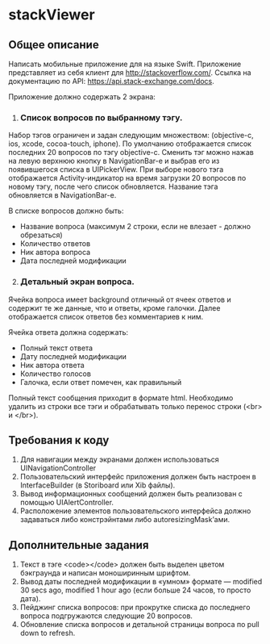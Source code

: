 # stackViewer
## Общее описание
Написать мобильные приложение для на языке Swift. Приложение представляет из себя клиент для http://stackoverflow.com/. Ссылка на документацию по API: https://api.stack-exchange.com/docs.

Приложение должно содержать 2 экрана:
1) ### Список вопросов по выбранному тэгу.
Набор тэгов ограничен и задан следующим множеством: (objective-c, ios, xcode, cocoa-touch, iphone).
По умолчанию отображается список последних 20 вопросов по тэгу objective-c. Сменить тэг можно нажав на левую верхнюю кнопку в NavigationBar-е и выбрав его из появившегося списка в UIPickerView. При выборе нового тэга отображается Activity-индикатор на время загрузки 20 вопросов по новому тэгу, после чего список обновляется. Название тэга обновляется в NavigationBar-e.

В списке вопросов должно быть:
 - Название вопроса (максимум 2 строки, если не влезает - должно обрезаться) 
 - Количество ответов
 - Ник автора вопроса
 - Дата последней модификации
 2) ### Детальный экран вопроса.
 Ячейка вопроса имеет background отличный от ячеек ответов и содержит те же данные, что и ответы, кроме галочки. Далее отображается список ответов без комментариев к ним.
 
 Ячейка ответа должна содержать:
 - Полный текст ответа
 - Дату последней модификации
 - Ник автора ответа
 - Количество голосов
 - Галочка, если ответ помечен, как правильный

Полный текст сообщения приходит в формате html. Необходимо удалить из строки все тэги и обрабатывать только перенос строки (\<br> и \</br>).

## Требования к коду
1. Для навигации между экранами должен использоваться UINavigationController
2. Пользовательский интерфейс приложения должен быть настроен в InterfaceBuilder
(в Storiboard или Xib файлы).
3. Вывод информационных сообщений должен быть реализован с помощью UIAlertController.
4. Расположение элементов пользовательского интерфейса должно задаваться либо
констрэйнтами либо autoresizingMask’ами.

## Дополнительные задания
1. Текст в тэге \<code>\</code> должен быть выделен цветом бэкграунда и написан моноширинным шрифтом.
2. Вывод даты последней модификации в «умном» формате — modified 30 secs ago, modified 1 hour ago (если больше 24 часов, то просто дата).
3. Пейджинг списка вопросов: при прокрутке списка до последнего вопроса подгружаются следующие 20 вопросов.
4. Обновление списка вопросов и детальной страницы вопроса по pull down to refresh.
